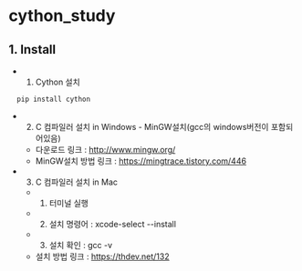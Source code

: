 # cython_study
## 1. Install
* 1. Cython 설치
```
  pip install cython
```
* 2. C 컴파일러 설치 in Windows - MinGW설치(gcc의 windows버전이 포함되어있음)
  - 다운로드 링크 : <http://www.mingw.org/>
  - MinGW설치 방법 링크 : <https://mingtrace.tistory.com/446>
* 3. C 컴파일러 설치 in Mac
  - 1. 터미널 실행
  - 2. 설치 명령어 : xcode-select --install
  - 3. 설치 확인 : gcc -v
  - 설치 방법 링크 : <https://thdev.net/132>
  

